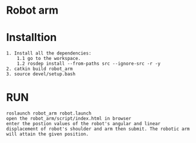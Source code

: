 # Robot arm

# Installtion   
    1. Install all the dependencies:
        1.1 go to the workspace. 
        1.2 rosdep install --from-paths src --ignore-src -r -y
    2. catkin build robot_arm 
    3. source devel/setup.bash
# RUN
    roslaunch robot_arm robot.launch
    open the robot_arm/script/index.html in browser 
    enter the postion values of the robot's angular and linear displacement of robot's shoulder and arm then submit. The robotic arm will attain the given position.